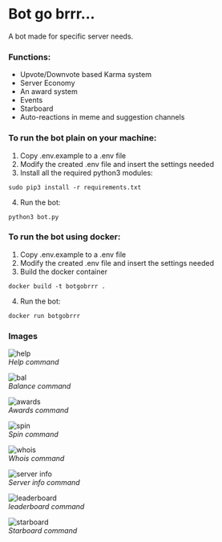 # Bot go brrr...
A bot made for specific server needs.
### Functions:

* Upvote/Downvote based Karma system
* Server Economy 
* An award system
* Events
* Starboard
* Auto-reactions in meme and suggestion channels

### To run the bot plain on your machine:
1. Copy .env.example to a .env file
2. Modify the created .env file and insert the settings needed
3. Install all the required python3 modules: 
```
sudo pip3 install -r requirements.txt
```
4. Run the bot:
```
python3 bot.py 
```

### To run the bot using docker:
1. Copy .env.example to a .env file
2. Modify the created .env file and insert the settings needed
3. Build the docker container
```
docker build -t botgobrrr .
```
4. Run the bot:
```
docker run botgobrrr
```


### Images
![help](images/help.png)   
*Help command*

![bal](images/bal.png)   
*Balance command*

![awards](images/awards.png)   
*Awards command*

![spin](images/spin.png)   
*Spin command*

![whois](images/whois.png)   
*Whois command*

![server info](images/serverinfo.png)   
*Server info command*

![leaderboard](images/leaderboard.png)   
*leaderboard command*

![starboard](images/starboard.png)   
*Starboard command*
